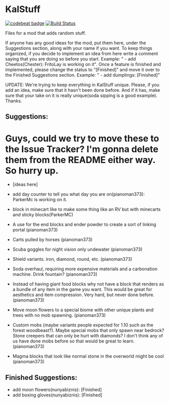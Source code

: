 # KalStuff
[![codebeat badge](https://codebeat.co/badges/21b4d968-a2f1-427d-b2dd-5654f506281a)](https://codebeat.co/projects/github-com-teammodding-kalstuff) [![Build Status](https://travis-ci.org/TEAMModding/KalStuff.svg?branch=master)](https://travis-ci.org/TEAMModding/KalStuff)

Files for a mod that adds random stuff.

If anyone has any good ideas for the mod, put them here, under the Suggestions section, along with your name if you want. To keep things organized, if you decide to implement an idea from here write a comment saying that you are doing so before you start. Example: " - add Cheetos(Chester): FritoLay is working on it". Once a feature is finished and implemented, please change the status to "[Finished]" and move it over to the Finished Suggestions section. Example: " - add dumplings: [Finished]"

UPDATE: We're trying to keep everything in KalStuff unique. Please, if you add an idea, make sure that it hasn't been done before. And if it has, make sure that your take on it is really unique(soda sipping is a good example). Thanks.

## Suggestions:

# Guys, could we try to move these to the Issue Tracker? I'm gonna delete them from the README either way. So hurry up.

 - [ideas here]
 
 - add day counter to tell you what day you are on(pianoman373): ParkerMc is working on it.

 - block in minecart like to make some thing like an RV but with minecarts and sticky blocks(ParkerMC)
 
 - A use for the end blocks and ender powder to create a sort of linking portal (pianoman373)
 
 - Carts pulled by horses (pianoman373)
 
 - Scuba goggles for night vision only undewater (pianoman373)
 
 - Shield variants. iron, diamond, round, etc. (pianoman373)
 
 - Soda overhaul, requiring more expensive materials and a carbonation machine. Drink fountain? (pianoman373)
 
 - Instead of having giant food blocks why not have a block that renders as a bundle of any item in the game you want. This would be great for aesthetics and item compression. Very hard, but never done before. (pianoman373)
 
 - Move moon flowers to a special biome with other unique plants and trees with no mob spawning. (pianoman373)
 
 - Custom mobs (maybe variants people expected for 1.10 such as the forest woodbeast?). Maybe special mobs that only spawn near bedrock? Stone creepers that can only be hurt with diamonds? I don't think any of us have done mobs before so that would be great to learn. (pianoman373)
 
 - Magma blocks that look like normal stone in the overworld might be cool (pianoman373)



## Finished Suggestions:

 - add moon flowers(nunyabiznis): [Finished]
 - add boxing gloves(nunyabiznis): [Finished]
